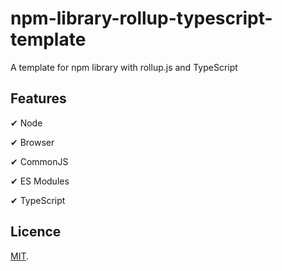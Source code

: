 # npm-library-rollup-typescript-template

A template for npm library with rollup.js and TypeScript

## Features

✔ Node

✔ Browser

✔ CommonJS

✔ ES Modules

✔ TypeScript

## Licence

[MIT](https://opensource.org/licenses/MIT).
